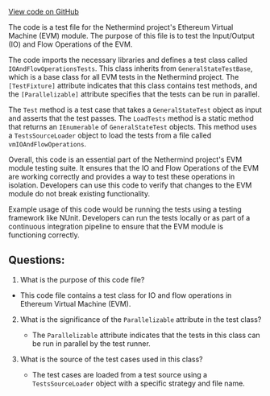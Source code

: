 [View code on GitHub](https://github.com/NethermindEth/nethermind/src/Nethermind/Ethereum.VM.Test/IOAndFlowOperationsTests.cs)

The code is a test file for the Nethermind project's Ethereum Virtual Machine (EVM) module. The purpose of this file is to test the Input/Output (IO) and Flow Operations of the EVM. 

The code imports the necessary libraries and defines a test class called `IOAndFlowOperationsTests`. This class inherits from `GeneralStateTestBase`, which is a base class for all EVM tests in the Nethermind project. The `[TestFixture]` attribute indicates that this class contains test methods, and the `[Parallelizable]` attribute specifies that the tests can be run in parallel.

The `Test` method is a test case that takes a `GeneralStateTest` object as input and asserts that the test passes. The `LoadTests` method is a static method that returns an `IEnumerable` of `GeneralStateTest` objects. This method uses a `TestsSourceLoader` object to load the tests from a file called `vmIOAndFlowOperations`. 

Overall, this code is an essential part of the Nethermind project's EVM module testing suite. It ensures that the IO and Flow Operations of the EVM are working correctly and provides a way to test these operations in isolation. Developers can use this code to verify that changes to the EVM module do not break existing functionality. 

Example usage of this code would be running the tests using a testing framework like NUnit. Developers can run the tests locally or as part of a continuous integration pipeline to ensure that the EVM module is functioning correctly.
## Questions: 
 1. What is the purpose of this code file?
   - This code file contains a test class for IO and flow operations in Ethereum Virtual Machine (EVM).

2. What is the significance of the `Parallelizable` attribute in the test class?
   - The `Parallelizable` attribute indicates that the tests in this class can be run in parallel by the test runner.

3. What is the source of the test cases used in this class?
   - The test cases are loaded from a test source using a `TestsSourceLoader` object with a specific strategy and file name.